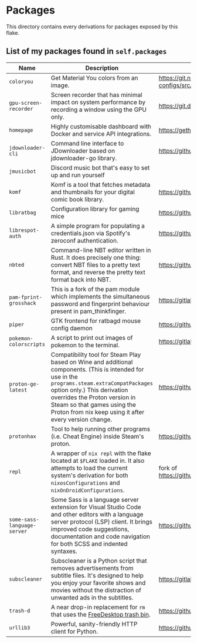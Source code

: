 # Packages

This directory contains every derivations for packages exposed by this flake.

## List of my packages found in `self.packages`

| Name | Description | Homepage |
| ---- | ----------- | -------- |
| `coloryou` | Get Material You colors from an image. | https://git.nelim.org/matt1432/nixos-configs/src/branch/master/packages/coloryou |
| `gpu-screen-recorder` | Screen recorder that has minimal impact on system performance by recording a window using the GPU only. | https://git.dec05eba.com/gpu-screen-recorder/about |
| `homepage` | Highly customisable dashboard with Docker and service API integrations. | https://gethomepage.dev |
| `jdownloader-cli` | Command line interface to JDownloader based on jdownloader-go library. | https://github.com/rkosegi/jdownloader-cli |
| `jmusicbot` | Discord music bot that's easy to set up and run yourself |  |
| `komf` | Komf is a tool that fetches metadata and thumbnails for your digital comic book library. | https://github.com/Snd-R/komf |
| `libratbag` | Configuration library for gaming mice | https://github.com/libratbag/libratbag |
| `librespot-auth` | A simple program for populating a credentials.json via Spotify's zeroconf authentication. | https://github.com/dspearson/librespot-auth |
| `nbted` | Command-line NBT editor written in Rust. It does precisely one thing: convert NBT files to a pretty text format, and reverse the pretty text format back into NBT. | https://github.com/C4K3/nbted |
| `pam-fprint-grosshack` | This is a fork of the pam module which implements the simultaneous password and fingerprint behaviour present in pam_thinkfinger. | https://gitlab.com/mishakmak/pam-fprint-grosshack |
| `piper` | GTK frontend for ratbagd mouse config daemon | https://github.com/libratbag/piper |
| `pokemon-colorscripts` | A script to print out images of pokemon to the terminal. | https://gitlab.com/phoneybadger/pokemon-colorscripts |
| `proton-ge-latest` | Compatibility tool for Steam Play based on Wine and additional components. (This is intended for use in the `programs.steam.extraCompatPackages` option only.) This derivation overrides the Proton version in Steam so that games using the Proton from nix keep using it after every version change. | https://github.com/GloriousEggroll/proton-ge-custom |
| `protonhax` | Tool to help running other programs (i.e. Cheat Engine) inside Steam's proton. | https://github.com/jcnils/protonhax |
| `repl` | A wrapper of `nix repl` with the flake located at `$FLAKE` loaded in. It also attempts to load the current system's derivation for both `nixosConfigurations` and `nixOnDroidConfigurations`. | fork of https://github.com/fufexan/dotfiles/blob/main/pkgs/repl/default.nix |
| `some-sass-language-server` | Some Sass is a language server extension for Visual Studio Code and other editors with a language server protocol (LSP) client. It brings improved code suggestions, documentation and code navigation for both SCSS and indented syntaxes. | https://github.com/wkillerud/some-sass |
| `subscleaner` | Subscleaner is a Python script that removes advertisements from subtitle files. It's designed to help you enjoy your favorite shows and movies without the distraction of unwanted ads in the subtitles. | https://gitlab.com/rogs/subscleaner |
| `trash-d` | A near drop-in replacement for `rm` that uses the [FreeDesktop trash bin](https://specifications.freedesktop.org/trash-spec/trashspec-latest.html). | https://github.com/rushsteve1/trash-d |
| `urllib3` | Powerful, sanity-friendly HTTP client for Python. | https://github.com/shazow/urllib3 |
